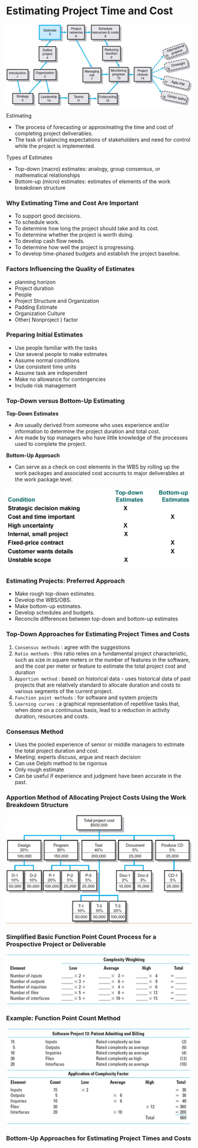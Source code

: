 # Estimating Project Time and Cost

![](../images/Pasted%20image%2020250124211838.png)

Estimating
- The process of forecasting or approximating the time and cost of completing project deliverables.
- The task of balancing expectations of stakeholders and need for control while the project is implemented.

Types of Estimates
- Top-down (macro) estimates: analogy, group consensus, or mathematical relationships
- Bottom-up (micro) estimates: estimates of elements of the work breakdown structure

### Why Estimating Time and Cost Are Important
- To support good decisions.
- To schedule work.
- To determine how long the project should take and its cost.
- To determine whether the project is worth doing.
- To develop cash flow needs.
- To determine how well the project is progressing.
- To develop time-phased budgets and establish the project baseline.

### Factors Influencing the Quality of Estimates
- planning horizon
- Project duration
- People
- Project Structure and Organization
- Padding Estimate
- Organization Culture
- Other( Nonproject ) factor

### Preparing Initial Estimates
- Use people familiar with the tasks
- Use several people to make estimates
- Assume normal conditions
- Use consistent time units
- Assume task are independent
- Make no allowance for contingencies
- Include risk management

### Top-Down versus Bottom-Up Estimating

**Top-Down Estimates**
- Are usually derived from someone who uses experience and/or information to determine the project duration and total cost.
- Are made by top managers who have little knowledge of the processes used to complete the project.

**Bottom-Up Approach**
- Can serve as a check on cost elements in the WBS by rolling up the work packages and associated cost accounts to major deliverables at the work package level.

![](../images/Pasted%20image%2020250124213403.png)

### Estimating Projects: Preferred Approach
- Make rough top-down estimates.
- Develop the WBS/OBS.
- Make bottom-up estimates.
- Develop schedules and budgets.
- Reconcile differences between top-down and bottom-up estimates

### Top-Down Approaches for Estimating Project Times and Costs
1. `Consensus methods` : agree with the suggestions
2. `Ratio methods` : this ratio relies on a fundamental project characteristic, such as size in square meters or the number of features in the software, and the cost per meter or feature to estimate the total project cost and duration
3. `Apportion method` : based on historical data - uses historical data of past projects that are relatively standard to allocate duration and costs to various segments of the current project.
4. `Function point methods` :  for software and system projects
5. `Learning curves` : a graphical representation of repetitive tasks that, when done on a continuous basis, lead to a reduction in activity duration, resources and costs.

### Consensus Method
- Uses the pooled experience of senior or middle managers to estimate the total project duration and cost.
- Meeting: experts discuss, argue and reach decision
- Can use Delphi method to be rigorous
- Only rough estimate
- Can be useful if experience and judgment have been accurate in the past.

### Apportion Method of Allocating Project Costs Using the Work Breakdown Structure
![](../images/Pasted%20image%2020250124214059.png)

### Simplified Basic Function Point Count Process for a Prospective Project or Deliverable
![](../images/Pasted%20image%2020250124214122.png)

### Example: Function Point Count Method
![](../images/Pasted%20image%2020250124214202.png)

### Bottom-Up Approaches for Estimating Project Times and Costs
